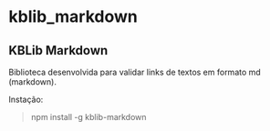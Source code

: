 # kblib_markdown

## KBLib Markdown ##

Biblioteca desenvolvida para validar links de textos em formato md (markdown).

Instação:

> npm install -g kblib-markdown
